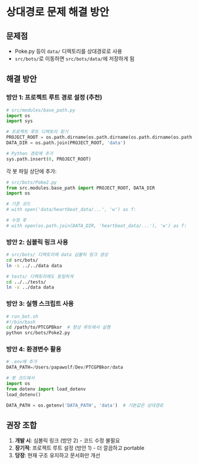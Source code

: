 # 상대경로 문제 해결 방안

## 문제점
- Poke.py 등이 `data/` 디렉토리를 상대경로로 사용
- `src/bots/`로 이동하면 `src/bots/data/`에 저장하게 됨

## 해결 방안

### 방안 1: 프로젝트 루트 경로 설정 (추천)
```python
# src/modules/base_path.py
import os
import sys

# 프로젝트 루트 디렉토리 찾기
PROJECT_ROOT = os.path.dirname(os.path.dirname(os.path.dirname(os.path.abspath(__file__))))
DATA_DIR = os.path.join(PROJECT_ROOT, 'data')

# Python 경로에 추가
sys.path.insert(0, PROJECT_ROOT)
```

각 봇 파일 상단에 추가:
```python
# src/bots/Poke2.py
from src.modules.base_path import PROJECT_ROOT, DATA_DIR
import os

# 기존 코드
# with open('data/heartbeat_data/...', 'w') as f:

# 수정 후
# with open(os.path.join(DATA_DIR, 'heartbeat_data/...'), 'w') as f:
```

### 방안 2: 심볼릭 링크 사용
```bash
# src/bots/ 디렉토리에 data 심볼릭 링크 생성
cd src/bots/
ln -s ../../data data

# tests/ 디렉토리에도 동일하게
cd ../../tests/
ln -s ../data data
```

### 방안 3: 실행 스크립트 사용
```bash
# run_bot.sh
#!/bin/bash
cd /path/to/PTCGPBkor  # 항상 루트에서 실행
python src/bots/Poke2.py
```

### 방안 4: 환경변수 활용
```python
# .env에 추가
DATA_PATH=/Users/papawolf/Dev/PTCGPBkor/data

# 봇 코드에서
import os
from dotenv import load_dotenv
load_dotenv()

DATA_PATH = os.getenv('DATA_PATH', 'data')  # 기본값은 상대경로
```

## 권장 조합
1. **개발 시**: 심볼릭 링크 (방안 2) - 코드 수정 불필요
2. **장기적**: 프로젝트 루트 설정 (방안 1) - 더 깔끔하고 portable
3. **당장**: 현재 구조 유지하고 문서화만 개선